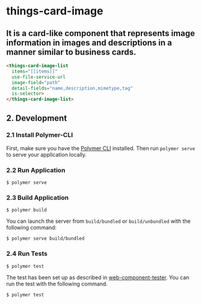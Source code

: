 # things-card-image
## It is a card-like component that represents image information in images and descriptions in a manner similar to business cards.

```html
<things-card-image-list
  items="[[items]]"
  use-file-service-url
  image-field="path"
  detail-fields="name,description,mimetype,tag"
  is-selector>
</things-card-image-list>
```



## 2. Development
### 2.1 Install Polymer-CLI

First, make sure you have the [Polymer CLI](https://www.npmjs.com/package/polymer-cli) installed. Then run `polymer serve` to serve your application locally.

### 2.2 Run Application

```
$ polymer serve
```

### 2.3 Build Application

```
$ polymer build
```

You can launch the server from `build/bundled` or `build/unbundled` with the following command:

```
$ polymer serve build/bundled
```

### 2.4 Run Tests

```
$ polymer test
```

The test has been set up as described in [web-component-tester](https://github.com/Polymer/web-component-tester).
You can run the test with the following command.
```
$ polymer test
```
